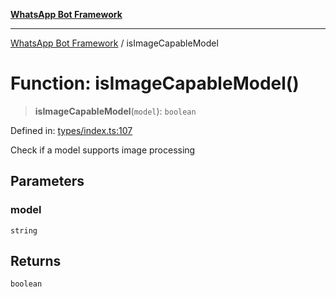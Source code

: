 [**WhatsApp Bot Framework**](../README.md)

***

[WhatsApp Bot Framework](../globals.md) / isImageCapableModel

# Function: isImageCapableModel()

> **isImageCapableModel**(`model`): `boolean`

Defined in: [types/index.ts:107](https://github.com/green-api/whatsapp-chatgpt-js/blob/144b3e2baae49a260200b70637f606416abe2026/src/types/index.ts#L107)

Check if a model supports image processing

## Parameters

### model

`string`

## Returns

`boolean`
